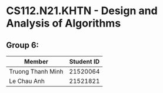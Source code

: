 # CS112.N21.KHTN - Design and Analysis of Algorithms
## Group 6:
| Member|Student ID|
|-----------|-----------|
|Truong Thanh Minh|21520064|
|Le Chau Anh|21521821|


